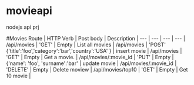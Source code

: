 # movieapi
nodejs api prj

#Movies
Route | HTTP Verb   | Post body     | Description   |
--- | --- | --- | --- |
/api/movies | 'GET' | Empty | List all movies |
/api/movies | 'POST' {'title':'foo','category':'bar','country':'USA' } | insert movie |
/api/movies | 'GET' | Empty | Get a movie. |
/api/movies/:movie_id | 'PUT' | Empty | {'name': 'foo', 'surname':'bar' | update movie |
/api/movies/:movie_id | 'DELETE' | Empty | Delete moview |
/api/movies/top10 | 'GET' | Empty | Get 10 movie |
